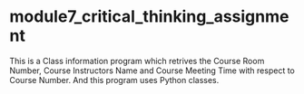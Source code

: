 # module7_critical_thinking_assignment
This is a Class information program which retrives the Course Room Number, Course Instructors Name and Course Meeting Time with respect to Course Number.
And this program uses Python classes.
